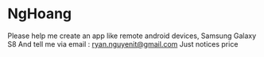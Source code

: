 # NgHoang
Please help me create an app like remote android devices, Samsung Galaxy S8
And tell me via email : ryan.nguyenit@gmail.com
Just notices price
